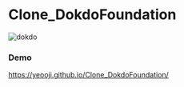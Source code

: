 # Clone_DokdoFoundation

![dokdo](https://user-images.githubusercontent.com/93538987/157780635-3b805eaf-08a4-4db2-883b-a2b7c6227a55.jpg)

### Demo
https://yeooji.github.io/Clone_DokdoFoundation/
